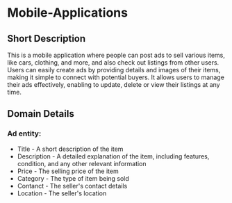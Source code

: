 # Mobile-Applications

## Short Description

This is a mobile application where people can post ads to sell various items, like cars, clothing, and more, and also check out listings from other users. Users can easily create ads by providing details and images of their items, making it simple to connect with potential buyers. It allows users to manage their ads effectively, enabling to update, delete or view their listings at any time. 

## Domain Details
### Ad entity:
- Title - A short description of the item
- Description - A detailed explanation of the item, including features, condition, and any other relevant information
- Price - The selling price of the item
- Category - The type of item being sold
- Contanct - The seller's contact details
- Location - The seller's location
